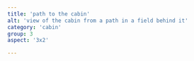 ```yaml
---
title: 'path to the cabin'
alt: 'view of the cabin from a path in a field behind it'
category: 'cabin'
group: 3
aspect: '3x2'

---
```

